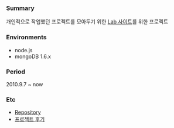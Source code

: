 ### Summary
개인적으로 작업했던 프로젝트를 모아두기 위한 [Lab 사이트](http://sideeffect.kr)를 위한 프로젝트

### Environments
- node.js
- mongoDB 1.6.x

### Period
2010.9.7 ~ now

### Etc
- [Repository](https://github.com/outsideris/try-nodejs)
- [프로젝트 후기](http://blog.outsider.ne.kr/581)